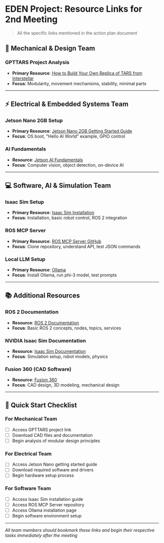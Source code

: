 # EDEN Project: Resource Links for 2nd Meeting

> All the specific links mentioned in the action plan document

## 🤖 Mechanical & Design Team

### GPTTARS Project Analysis
- **Primary Resource**: [How to Build Your Own Replica of TARS from Interstellar](https://www.hackster.io/charlesdiaz/how-to-build-your-own-replica-of-tars-from-interstellar-224833#cad)
- **Focus**: Modularity, movement mechanisms, stability, minimal parts

---

## ⚡ Electrical & Embedded Systems Team

### Jetson Nano 2GB Setup
- **Primary Resource**: [Jetson Nano 2GB Getting Started Guide](https://developer.nvidia.com/embedded/learn/get-started-jetson-nano-2gb-devkit)
- **Focus**: OS boot, "Hello AI World" example, GPIO control

### AI Fundamentals
- **Resource**: [Jetson AI Fundamentals](https://github.com/dusty-nv/jetson-ai-fundamentals)
- **Focus**: Computer vision, object detection, on-device AI

---

## 💻 Software, AI & Simulation Team

### Isaac Sim Setup
- **Primary Resource**: [Isaac Sim Installation](https://docs.omniverse.nvidia.com/isaacsim/latest/installation/install_workstation.html)
- **Focus**: Installation, basic robot control, ROS 2 integration

### ROS MCP Server
- **Primary Resource**: [ROS MCP Server GitHub](https://github.com/robotmcp/ros-mcp-server)
- **Focus**: Clone repository, understand API, test JSON commands

### Local LLM Setup
- **Primary Resource**: [Ollama](https://ollama.ai/)
- **Focus**: Install Ollama, run phi-3 model, test prompts

---

## 📚 Additional Resources

### ROS 2 Documentation
- **Resource**: [ROS 2 Documentation](https://docs.ros.org/en/humble/)
- **Focus**: Basic ROS 2 concepts, nodes, topics, services

### NVIDIA Isaac Sim Documentation
- **Resource**: [Isaac Sim Documentation](https://docs.omniverse.nvidia.com/isaacsim/latest/)
- **Focus**: Simulation setup, robot models, physics

### Fusion 360 (CAD Software)
- **Resource**: [Fusion 360](https://www.autodesk.com/products/fusion-360)
- **Focus**: CAD design, 3D modeling, mechanical design

---

## 🎯 Quick Start Checklist

### For Mechanical Team
- [ ] Access GPTTARS project link
- [ ] Download CAD files and documentation
- [ ] Begin analysis of modular design principles

### For Electrical Team
- [ ] Access Jetson Nano getting started guide
- [ ] Download required software and drivers
- [ ] Begin hardware setup process

### For Software Team
- [ ] Access Isaac Sim installation guide
- [ ] Access ROS MCP Server repository
- [ ] Access Ollama installation page
- [ ] Begin software environment setup

---

*All team members should bookmark these links and begin their respective tasks immediately after the meeting*
